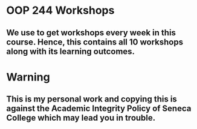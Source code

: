# OOP 244 Workshops

## We use to get workshops every week in this course. Hence, this contains all 10 workshops along with its learning outcomes.

# Warning

## This is my personal work and copying this is against the Academic Integrity Policy of Seneca College which may lead you in trouble.
